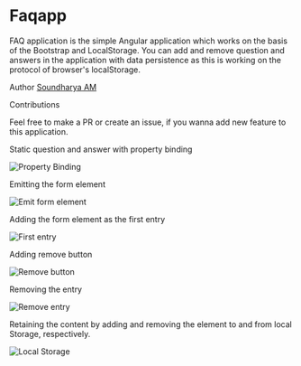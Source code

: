 # Faqapp

FAQ application is the simple Angular application which works on the basis of the Bootstrap and LocalStorage. You can add and remove question and answers in the application with data persistence as this is working on the protocol of browser's localStorage.

Author
[Soundharya AM](https://github.com/Soundharyaam)

Contributions

Feel free to make a PR or create an issue, if you wanna add new feature to this application.

Static question and answer with property binding

![Property Binding](../master/images/1.png)

Emitting the form element

![Emit form element](../master/images/2.png)

Adding the form element as the first entry

![First entry](../master/images/3.png)

Adding remove button

![Remove button](../master/images/4.png)

Removing the entry

![Remove entry](../master/images/5.png)

Retaining the content by adding and removing the element to and from local Storage, respectively.

![Local Storage](../master/images/6.png)
